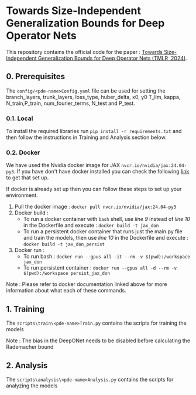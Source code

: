 # Towards Size-Independent Generalization Bounds for Deep Operator Nets

This repository contains the official code for the paper : [Towards Size-Independent Generalization Bounds for Deep Operator Nets (TMLR, 2024)](https://arxiv.org/abs/2205.11359).

## 0. Prerequisites

The `config/<pde-name>Config.yaml` file can be used for setting the branch_layers, trunk_layers, loss_type, huber_delta, x0, y0 T_lim, kappa, N_train,P_train, num_fourier_terms, N_test and P_test.


### 0.1. Local 
To install the required libraries run `pip install -r requirements.txt` and then follow the instructions in Training and Analysis section below.

### 0.2. Docker

We have used the Nvidia docker image for JAX  `nvcr.io/nvidia/jax:24.04-py3`. If you have don't have docker installed you can check the following [link](https://www.docker.com/get-started/) to get that set up.

If docker is already set up then you can follow these steps to set up your environment.

1. Pull the docker image : `docker pull nvcr.io/nvidia/jax:24.04-py3`
2. Docker build :
   - To run a docker container with `bash` shell, use *line 9* instead of *line 10* in the Dockerfile and execute : `docker build -t jax_don`
   - To run a persistent docker container that runs just the main.py file and train the models, then use *line 10* in the Dockerfile and execute : `docker build -t jax_don_persist`
3. Docker run : 
    - To run bash : `docker run --gpus all -it --rm -v $(pwd):/workspace jax_don`
    - To run persistent container : `docker run --gpus all -d --rm -v $(pwd):/workspace persist_jax_don`

Note : Please refer to docker documentation linked above for more information about what each of these commands.


## 1. Training

The `scripts\train\<pde-name>Train.py` contains the scripts for training the models

Note : The bias in the DeepONet needs to be disabled before calculating the Rademacher bound

## 2. Analysis

The `scripts\analysis\<pde-name>Analysis.py` contains the scripts for analyzing the models
